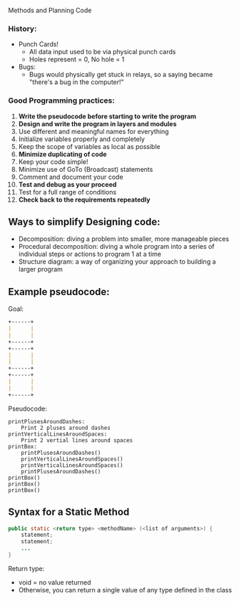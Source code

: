 Methods and Planning Code

### History:
- Punch Cards!
	- All data input used to be via physical punch cards
	- Holes represent = 0, No hole = 1
- Bugs:
	- Bugs would physically get stuck in relays, so a saying became "there's a bug in the computer!"

### Good Programming practices:
1. **Write the pseudocode __before__ starting to write the program**
2. **Design and write the program in layers and modules**
3. Use different and meaningful names for everything
4. Initialize variables properly and completely
5. Keep the scope of variables as local as possible
6. **Minimize duplicating of code**
7. Keep your code simple!
8. Minimize use of GoTo (Broadcast) statements
9. Comment and document your code
10. **Test and debug as your proceed**
11. Test for a full range of conditions
12. **Check back to the requirements repeatedly**

## Ways to simplify Designing code:
- Decomposition: diving a problem into smaller, more manageable pieces
- Procedural decomposition: diving a whole program into a series of individual steps or actions to program 1 at a time
- Structure diagram: a way of organizing your approach to building a larger program

## Example pseudocode:
Goal:
```md
+------+
|      |
|      |
+------+
+------+
|      |
|      |
+------+
+------+
|      |
|      |
+------+
```
Pseudocode:
```
printPlusesAroundDashes:
	Print 2 pluses around dashes
printVerticalLinesAroundSpaces:
	Print 2 vertial lines around spaces
printBox:
	printPlusesAroundDashes()
	printVerticalLinesAroundSpaces()
	printVerticalLinesAroundSpaces()
	printPlusesAroundDashes()
printBox()
printBox()
printBox()
```

## Syntax for a Static Method
```java
public static <return type> <methodName> (<list of arguments>) {
	statement;
	statement;
	...
}
```
Return type: 
- void = no value returned
- Otherwise, you can return a single value of any type defined in the class